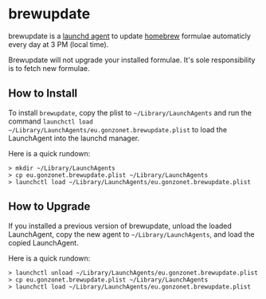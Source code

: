 # brewupdate #

brewupdate is a [launchd agent][launchd] to update [homebrew][homebrew] formulae automaticly every day at 3 PM (local time).

Brewupdate will not upgrade your installed formulae. It's sole responsibility is to fetch new formulae.

## How to Install ##
To install `brewupdate`, copy the plist to `~/Library/LaunchAgents` and run the command `launchctl load ~/Library/LaunchAgents/eu.gonzonet.brewupdate.plist` to load the LaunchAgent into the launchd manager.

Here is a quick rundown:
```
> mkdir ~/Library/LaunchAgents
> cp eu.gonzonet.brewupdate.plist ~/Library/LaunchAgents
> launchctl load ~/Library/LaunchAgents/eu.gonzonet.brewupdate.plist
```

## How to Upgrade ##
If you installed a previous version of brewupdate, unload the loaded LaunchAgent, copy the new agent to `~/Library/LaunchAgents`, and load the copied LaunchAgent.

Here is a quick rundown:
```
> launchctl unload ~/Library/LaunchAgents/eu.gonzonet.brewupdate.plist
> cp eu.gonzonet.brewupdate.plist ~/Library/LaunchAgents
> launchctl load ~/Library/LaunchAgents/eu.gonzonet.brewupdate.plist
```

[launchd]: http://developer.apple.com/library/mac/#technotes/tn2083/_index.html
[homebrew]: https://github.com/mxcl/homebrew/
[apple-removed-redirection]: http://stackoverflow.com/a/15655471/1712728
